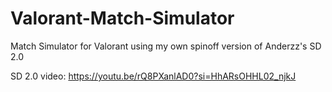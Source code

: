 # Valorant-Match-Simulator
Match Simulator for Valorant using my own spinoff version of Anderzz's SD 2.0

SD 2.0 video: https://youtu.be/rQ8PXanlAD0?si=HhARsOHHL02_njkJ
